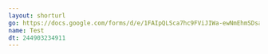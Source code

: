 ```yaml
---
layout: shorturl
go: https://docs.google.com/forms/d/e/1FAIpQLSca7hc9FViJIWa-ewNmEhmSDsaJPP25lVBpCyg9BLO1WgtM_Q/viewform?pli=1
name: Test
dt: 244903234911
---
```

